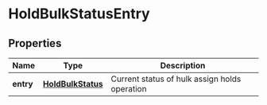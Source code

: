 # HoldBulkStatusEntry

## Properties

| Name                  | Type                                          | Description                                   |
|---------------------- | --------------------------------------------- | --------------------------------------------- |
| **entry**             | [**HoldBulkStatus**](HoldBulkStatus.md)       | Current status of hulk assign holds operation |
